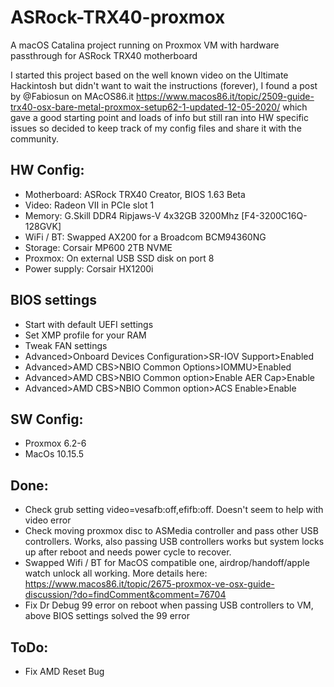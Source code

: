 # ASRock-TRX40-proxmox
A macOS Catalina project running on Proxmox VM with hardware passthrough for ASRock TRX40 motherboard

I started this project based on the well known video on the Ultimate Hackintosh but didn't want to wait the instructions (forever), I found a post by @Fabiosun on MAcOS86.it https://www.macos86.it/topic/2509-guide-trx40-osx-bare-metal-proxmox-setup62-1-updated-12-05-2020/ which gave a good starting point and loads of info but still ran into HW specific issues so decided to keep track of my config files and share it with the community.

## HW Config:
* Motherboard:		ASRock TRX40 Creator, BIOS 1.63 Beta
* Video:			Radeon VII in PCIe slot 1
* Memory:		    G.Skill DDR4 Ripjaws-V 4x32GB 3200Mhz [F4-3200C16Q-128GVK]
* WiFi / BT:        Swapped AX200 for a Broadcom BCM94360NG
* Storage:          Corsair MP600 2TB NVME
* Proxmox:          On external USB SSD disk on port 8
* Power supply:		Corsair HX1200i

## BIOS settings
* Start with default UEFI settings
* Set XMP profile for your RAM
* Tweak FAN settings
* Advanced>Onboard Devices Configuration>SR-IOV Support>Enabled
* Advanced>AMD CBS>NBIO Common Options>IOMMU>Enabled
* Advanced>AMD CBS>NBIO Common option>Enable AER Cap>Enable
* Advanced>AMD CBS>NBIO Common option>ACS Enable>Enable
 
## SW Config:
* Proxmox 6.2-6
* MacOs 10.15.5

## Done:
* Check grub setting video=vesafb:off,efifb:off.  Doesn't seem to help with video error
* Check moving proxmox disc to ASMedia controller and pass other USB controllers. Works, also passing USB controllers works but system locks up after reboot and needs power cycle to recover.
* Swapped Wifi / BT for MacOS compatible one, airdrop/handoff/apple watch unlock all working. More details here: https://www.macos86.it/topic/2675-proxmox-ve-osx-guide-discussion/?do=findComment&comment=76704
* Fix Dr Debug 99 error on reboot when passing USB controllers to VM, above BIOS settings solved the 99 error


## ToDo:
* Fix AMD Reset Bug
